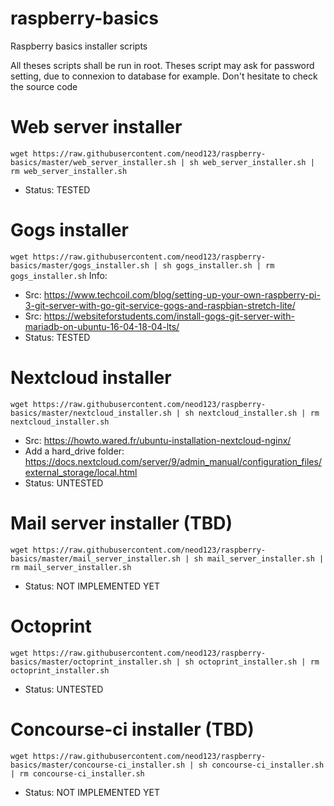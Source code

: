 # raspberry-basics
Raspberry basics installer scripts

All theses scripts shall be run in root.
Theses script may ask for password setting, due to connexion to database for example. Don't hesitate to check the source code

# Web server installer
```wget https://raw.githubusercontent.com/neod123/raspberry-basics/master/web_server_installer.sh | sh web_server_installer.sh | rm web_server_installer.sh```
- Status: TESTED

# Gogs installer

```wget https://raw.githubusercontent.com/neod123/raspberry-basics/master/gogs_installer.sh | sh gogs_installer.sh | rm gogs_installer.sh```
Info:
- Src: https://www.techcoil.com/blog/setting-up-your-own-raspberry-pi-3-git-server-with-go-git-service-gogs-and-raspbian-stretch-lite/
- Src: https://websiteforstudents.com/install-gogs-git-server-with-mariadb-on-ubuntu-16-04-18-04-lts/
- Status: TESTED


# Nextcloud installer 
```wget https://raw.githubusercontent.com/neod123/raspberry-basics/master/nextcloud_installer.sh | sh nextcloud_installer.sh | rm nextcloud_installer.sh```

- Src: https://howto.wared.fr/ubuntu-installation-nextcloud-nginx/
- Add a hard_drive folder: https://docs.nextcloud.com/server/9/admin_manual/configuration_files/external_storage/local.html
- Status: UNTESTED


# Mail server installer (TBD)
```wget https://raw.githubusercontent.com/neod123/raspberry-basics/master/mail_server_installer.sh | sh mail_server_installer.sh | rm mail_server_installer.sh```
- Status: NOT IMPLEMENTED YET

# Octoprint
```wget https://raw.githubusercontent.com/neod123/raspberry-basics/master/octoprint_installer.sh | sh octoprint_installer.sh | rm octoprint_installer.sh```
- Status: UNTESTED



# Concourse-ci installer (TBD)
```wget https://raw.githubusercontent.com/neod123/raspberry-basics/master/concourse-ci_installer.sh | sh concourse-ci_installer.sh | rm concourse-ci_installer.sh```
- Status: NOT IMPLEMENTED YET
